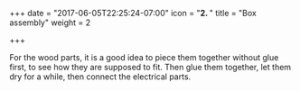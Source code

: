 +++
date = "2017-06-05T22:25:24-07:00"
icon = "<b>2. </b>"
title = "Box assembly"
weight = 2

+++

For the wood parts, it is a good idea to piece them together without glue first,
to see how they are supposed to fit. Then glue them together, let them dry for
a while, then connect the electrical parts.

